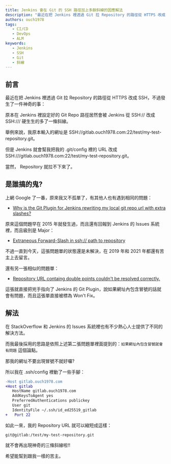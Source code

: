 ```yaml
---
title: Jenkins 會在 Git 的 SSH 路徑加上多餘斜線的因應解法
description: "最近在把 Jenkins 裡透過 Git 拉 Repository 的路徑從 HTTPS 改成 SSH，不過發生了一件神奇的事：居然 SSH:// 會被改成 SSH:///。"
authors: ouch1978
tags: 
   - CI/CD
   - DevOps
   - ALM
keywords: 
   - Jenkins
   - SSH
   - Git
   - 斜線
---
```


## 前言

最近在把 Jenkins 裡透過 Git 拉 Repository 的路徑從 HTTPS 改成 SSH，不過發生了一件神奇的事：

原本在 Jenkins 裡設定好的 Git Repo 路徑居然會被 Jenkins 從 SSH:// 改成 SSH:/// 硬生生的多了一條斜線。

舉例來說，我原本輸入的網址是 SSH://gitlab.ouch1978.com:22/test/my-test-repository.git。

但是 Jenkins 就會幫我把我的 .git/config 裡的 URL 改成 SSH:///gitlab.ouch1978.com:22/test/my-test-repository.git。

當然， Repository 就拉不下來了。

<!--truncate-->

## 是誰搞的鬼?

上網 Google 了一番，原來我又不孤單了，有其他人也有遇到相同的問題：

* [Why is the Git Plugin for Jenkins rewriting my local git repo url with extra slashes?](https://stackoverflow.com/questions/27786733/why-is-the-git-plugin-for-jenkins-rewriting-my-local-git-repo-url-with-extra-sla "Why is the Git Plugin for Jenkins rewriting my local git repo url with extra slashes?")

原來這個問題早在 2015 年就發生過，而且還有回報到 Jenkins 的 Issues 系統裡，而且級別是 Major：

* [Extraneous Forward-Slash in ssh:// path to repository](https://issues.jenkins.io/browse/JENKINS-26680?page=com.atlassian.jira.plugin.system.issuetabpanels%3Acomment-tabpanel&showAll=true "Extraneous Forward-Slash in ssh:// path to repository")

不過一直到今天，這張問題單的狀態還是未解決，在 2019 年和 2021 年都還有苦主上去留言。

還有另一張相似的問題單：

* [Repository URL containg double points couldn't be resolved correctly.](https://issues.jenkins.io/browse/JENKINS-27483 "Repository URL containg double points couldn't be resolved correctly.")

這張就直接把兇手指向了 Jenkins 的 Git Plugin，說如果網址內包含冒號的話就會有問題，而且這張單直接被標為 Won't Fix。

## 解法

在 StackOverflow 和 Jenkins 的 Issues 系統裡也有不少熱心人士提供了不同的解決方法。

而我最後採用的思路是依照上述第二張問題單裡面提到的：`如果網址內包含冒號就會有問題` 這個論點。

那我的網址不要出現冒號不就好囉?

所以我在 .ssh/config 裡動了一些手腳：

```diff title="~/.ssh/config"
-Host gitlab.ouch1978.com 
+Host gitlab                      
   HostName gitlab.ouch1978.com 
   AddKeysToAgent yes
   PreferredAuthentications publickey
   User git
   IdentityFile ~/.ssh/id_ed25519_gitlab
+   Port 22 
```

如此一來，我的 Repository URL 就可以縮短成這樣：

`git@gitlab:/test/my-test-repository.git`

就不會再出現神奇的三條斜線啦!!

希望能幫到跟我一樣的苦主。
